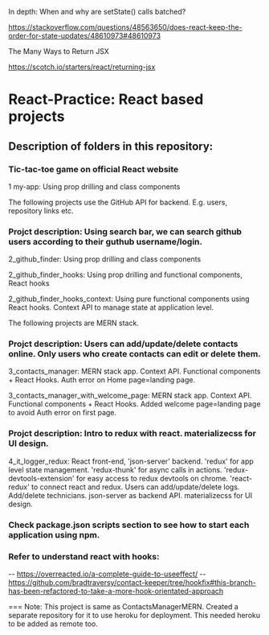 In depth: When and why are setState() calls batched?

https://stackoverflow.com/questions/48563650/does-react-keep-the-order-for-state-updates/48610973#48610973

The Many Ways to Return JSX

https://scotch.io/starters/react/returning-jsx

# React-Practice: React based projects

## Description of folders in this repository:

### Tic-tac-toe game on official React website

1 my-app: Using prop drilling and class components

The following projects use the GitHub API for backend. E.g. users, repository links etc.

### Projct description: Using search bar, we can search github users according to their guthub username/login.

2_github_finder: Using prop drilling and class components

2_github_finder_hooks: Using prop drilling and functional components, React hooks

2_github_finder_hooks_context: Using pure functional components using React hooks. Context API to manage state at application level.

The following projects are MERN stack. 

### Projct description: Users can add/update/delete contacts online. Only users who create contacts can edit or delete them.

3_contacts_manager: MERN stack app. Context API. Functional components + React Hooks. Auth error on Home page=landing page.

3_contacts_manager_with_welcome_page: MERN stack app. Context API. Functional components + React Hooks. Added welcome page=landing page to avoid Auth error on first page.

### Projct description: Intro to redux with react. materializecss for UI design.

4_it_logger_redux: React front-end, 'json-server' backend. 'redux' for app level state management. 'redux-thunk' for async calls in actions. 
'redux-devtools-extension' for easy access to redux devtools on chrome. 'react-redux' to connect react and redux. 
Users can add/update/delete logs. Add/delete technicians. json-server as backend API. materializecss for UI design.

### Check package.json scripts section to see how to start each application using npm.

### Refer to understand react with hooks:
-- https://overreacted.io/a-complete-guide-to-useeffect/
-- https://github.com/bradtraversy/contact-keeper/tree/hookfix#this-branch-has-been-refactored-to-take-a-more-hook-orientated-approach

===
Note: This project is same as ContactsManagerMERN. Created a separate repository for it to use heroku for deployment. This needed heroku to be added as remote too.
